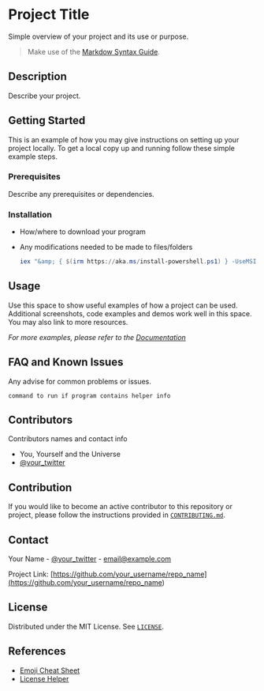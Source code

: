 # Project Title

Simple overview of your project and its use or purpose.

>Make use of the [Markdow Syntax Guide](markdown-syntax-guide.md).

## Description

Describe your project.

## Getting Started

This is an example of how you may give instructions on setting up your project locally.
To get a local copy up and running follow these simple example steps.

### Prerequisites

Describe any prerequisites or dependencies.

### Installation

* How/where to download your program
* Any modifications needed to be made to files/folders

  ```PowerShell
  iex "&amp; { $(irm https://aka.ms/install-powershell.ps1) } -UseMSI"
  ```

## Usage

Use this space to show useful examples of how a project can be used. Additional screenshots, code examples and demos work well in this space. You may also link to more resources.

_For more examples, please refer to the [Documentation](https://example.com)_


## FAQ and Known Issues

Any advise for common problems or issues.
```
command to run if program contains helper info
```

## Contributors

Contributors names and contact info

* You, Yourself and the Universe
* [@your_twitter](<https://twitter.com/your_username>)

## Contribution

If you would like to become an active contributor to this repository or project, please follow the instructions provided in [`CONTRIBUTING.md`](../CONTRIBUTING.md).

<!-- CONTACT -->
## Contact

Your Name - [@your_twitter](<https://twitter.com/your_username>) - email@example.com

Project Link: [https://github.com/your_username/repo_name](<https://github.com/your_username/repo_name>)


<!-- LICENSE -->
## License

Distributed under the MIT License. See [`LICENSE`](`../../LICENSE`).

## References

* [Emoji Cheat Sheet](<https://github.com/ikatyang/emoji-cheat-sheet>)
* [License Helper](<https://choosealicense.com/>)

